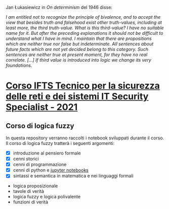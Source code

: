 Jan Łukasiewicz in *On determinism* del 1946 disse:

*I am entitled not to recognize the principle of bivalence, and to accept the view that besides truth and falsehood exist other truth-values, including at least more, the third truth-value. What is this third-value? I have no suitable name for it. But after the preceding explanations it should not be difficult to understand what I have in mind. I maintain that there are propositions which are neither true nor false but indeterminate. All sentences about future facts which are not yet decided belong to this category. Such sentences are neither true at present moment, for they have no real correlate. [...] If third value is introduced into logic we change its very foundations.*



#  [Corso IFTS Tecnico per la sicurezza delle reti e dei sistemi IT Security Specialist - 2021](https://www.scuolalatecnica.it/ifts)

## Corso di logica fuzzy  


In questa repository verranno raccolti i notebook sviluppati durante il corso. Il corso di logica fuzzy tratterà i seguenti  argomenti: 
- [x]  introduzione al pensiero formale
- [x]  cenni storici 
- [x]  cenni di programmazione
- [x]  cenni di python e [jupyter notebooks](https://github.com/jupyter/notebook)
- [x]  sintassi e semantica in matematica e nei linguaggi formali
- logica proposizionale
- tavole di verità 
- logica fuzzy e logica polivalente
- funzioni  di verità 


